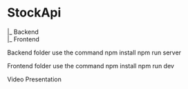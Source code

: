 # StockApi
 |_ Backend 
 <br>
 |_ Frontend

 Backend folder use the command
 npm install
 npm run server

 Frontend folder use the command 
 npm install
 npm run dev

 Video Presentation 
